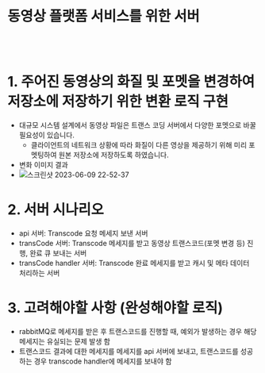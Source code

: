 동영상 플랫폼 서비스를 위한 서버
======================
<br/><br/>

# 1. 주어진 동영상의 화질 및 포멧을 변경하여 저장소에 저장하기 위한 변환 로직 구현
- 대규모 시스템 설계에서 동영상 파일은 트랜스 코딩 서버에서 다양한 포멧으로 바꿀 필요성이 있습니다.
  - 클라이언트의 네트워크 상황에 따라 화질이 다른 영상을 제공하기 위해 미리 포멧팅하여 원본 저장소에 저장하도록 하였습니다. 
- 변화 이미지 결과 
- ![스크린샷 2023-06-09 22-52-37](https://github.com/gosekose/video-transcoding-server/assets/88478829/ac3a177d-8aeb-4e60-9668-c7caac5f4f57)


# 2. 서버 시나리오
- api 서버: Transcode 요청 메세지 보낸 서버
- transCode 서버: Transcode 메세지를 받고 동영상 트랜스코드(포멧 변경 등) 진행, 완료 큐 보내는 서버
- transCode handler 서버: Transcode 완료 메세지를 받고 캐시 및 메타 데이터 처리하는 서버

# 3. 고려해야할 사항 (완성해야할 로직)
- rabbitMQ로 메세지를 받은 후 트랜스코드를 진행할 때, 예외가 발생하는 경우 해당 메세지는 유실되는 문제 발생 함
- 트랜스코드 결과에 대한 메세지를 메세지를 api 서버에 보내고, 트랜스코드를 성공하는 경우 transcode handler에 메세지를 보내야 함
